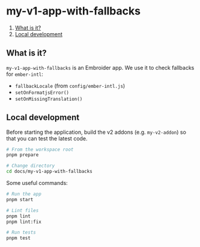 # my-v1-app-with-fallbacks

1. [What is it?](#what-is-it)
1. [Local development](#local-development)


## What is it?

`my-v1-app-with-fallbacks` is an Embroider app. We use it to check fallbacks for `ember-intl`:

- `fallbackLocale` (from `config/ember-intl.js`)
- `setOnFormatjsError()`
- `setOnMissingTranslation()`


## Local development

Before starting the application, build the v2 addons (e.g. `my-v2-addon`) so that you can test the latest code.

```sh
# From the workspace root
pnpm prepare

# Change directory
cd docs/my-v1-app-with-fallbacks
```

Some useful commands:

```sh
# Run the app
pnpm start

# Lint files
pnpm lint
pnpm lint:fix

# Run tests
pnpm test
```

